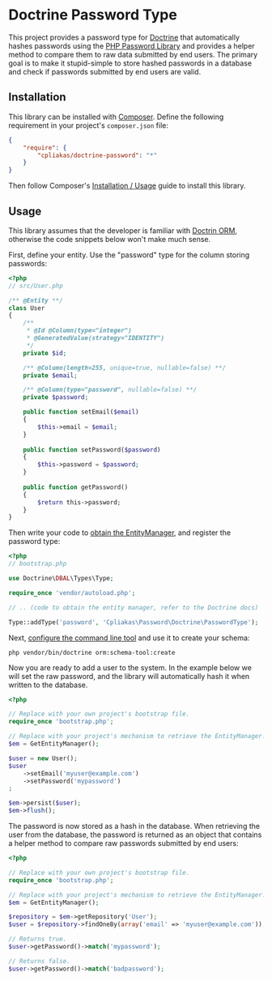 # Doctrine Password Type

This project provides a password type for [Doctrine](http://www.doctrine-project.org/) that
automatically hashes passwords using the [PHP Password Library](https://github.com/rchouinard/phpass)
and provides a helper method to compare them to raw data submitted by end users. The primary goal
is to make it stupid-simple to store hashed passwords in a database and check if passwords
submitted by end users are valid.

## Installation

This library can be installed with [Composer](http://gtcomposer.org). Define the following
requirement in your project's `composer.json` file:

``` json
{
    "require": {
        "cpliakas/doctrine-password": "*"
    }
}
```

Then follow Composer's [Installation / Usage](https://github.com/composer/composer#installation--usage)
guide to install this library.

## Usage

This library assumes that the developer is familiar with [Doctrin ORM](http://docs.doctrine-project.org/projects/doctrine-orm/en/latest/index.html),
otherwise the code snippets below won't make much sense.

First, define your entity. Use the "password" type for the column storing passwords:

``` php
<?php
// src/User.php

/** @Entity **/
class User
{
    /**
     * @Id @Column(type="integer")
     * @GeneratedValue(strategy="IDENTITY")
     */
    private $id;

    /** @Column(length=255, unique=true, nullable=false) **/
    private $email;

    /** @Column(type="password", nullable=false) **/
    private $password;

    public function setEmail($email)
    {
        $this->email = $email;
    }
    
    public function setPassword($password)
    {
        $this->password = $password;
    }
    
    public function getPassword()
    {
        $return this->password;
    }
}

```

Then write your code to [obtain the EntityManager](http://docs.doctrine-project.org/projects/doctrine-orm/en/latest/tutorials/getting-started.html#obtaining-the-entitymanager),
and register the password type:

``` php
<?php
// bootstrap.php

use Doctrine\DBAL\Types\Type;

require_once 'vendor/autoload.php';

// .. (code to obtain the entity manager, refer to the Doctrine docs)

Type::addType('password', 'Cpliakas\Password\Doctrine\PasswordType');

```

Next, [configure the command line tool](http://docs.doctrine-project.org/projects/doctrine-orm/en/latest/reference/configuration.html#setting-up-the-commandline-tool)
and use it to create your schema:

```
php vendor/bin/doctrine orm:schema-tool:create
```

Now you are ready to add a user to the system. In the example below we will set the
raw password, and the library will automatically hash it when written to the database.

``` php
<?php

// Replace with your own project's bootstrap file.
require_once 'bootstrap.php';

// Replace with your project's mechanism to retrieve the EntityManager.
$em = GetEntityManager();

$user = new User();
$user
    ->setEmail('myuser@example.com')
    ->setPassword('mypassword')
;

$em->persist($user);
$em->flush();

```

The password is now stored as a hash in the database. When retrieving the user from the database,
the password is returned as an object that contains a helper method to compare raw passwords
submitted by end users:

``` php
<?php

// Replace with your own project's bootstrap file.
require_once 'bootstrap.php';

// Replace with your project's mechanism to retrieve the EntityManager.
$em = GetEntityManager();

$repository = $em->getRepository('User');
$user = $repository->findOneBy(array('email' => 'myuser@example.com'));

// Returns true.
$user->getPassword()->match('mypassword');

// Returns false.
$user->getPassword()->match('badpassword');

```
